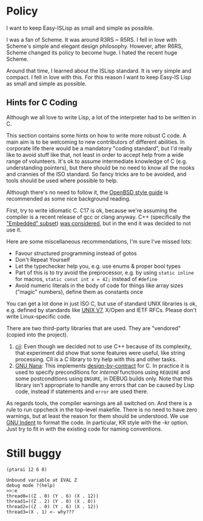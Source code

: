 # Policy 

I want to keep Easy-ISLisp as small and simple as possible.

I was a fan of Scheme. It was around R3RS ~ R5RS. I fell in love with Scheme's simple and elegant design philosophy. 
However, after R6RS, Scheme changed its policy to become huge.
I hated the recent huge Scheme.

Around that time, I learned about the ISLisp standard. It is very simple and compact. I fell in love with this.
For this reason I want to keep Easy-IS Lisp as small and simple as possible.

## Hints for C Coding

Although we all love to write Lisp, a lot of the interpreter had to be written in C.

This section contains some hints on how to write more robust C code.
A main aim is to be welcoming to new contributors of different abilities.
In corporate life there would be a mandatory "coding standard", but I'd really like to avoid stuff like that, not least in order to accept help from a wide range of volunteers.
It's ok to assume intermediate knowledge of C (e.g. understanding pointers), but there should be no need to know all the nooks and crannies of the ISO standard.
So fancy tricks are to be avoided, and tools should be used where possible to help.

Although there's no need to follow it, the
[OpenBSD style guide](https://man.openbsd.org/style)
is recommended as some nice background reading.

First, try to write idiomatic C.
C17 is ok, because we're assuming the compiler is a recent release of gcc or clang anyway.
C++ (specifically the
["Embedded" subset](https://en.wikipedia.org/wiki/Embedded_C%2B%2B))
[was considered](https://github.com/sasagawa888/eisl/issues/95),
but in the end it was decided to not use it.

Here are some miscellaneous recommendations, I'm sure I've missed lots:
* Favour structured programming instead of gotos
* Don't Repeat Yourself
* Let the typechecker help you, e.g. use enums & proper bool types
* Part of this is to try avoid the preprocessor, e.g. by using `static inline` for macros, `static const int x = 42;` instead of `#define`
* Avoid numeric literals in the body of code for things like array sizes ("magic" numbers), define them as constants once

You can get a lot done in just ISO C, but use of standard UNIX libraries is ok, e.g. defined by standards like
[UNIX V7](https://en.wikipedia.org/wiki/Single_UNIX_Specification),
X/Open and IETF RFCs.
Please don't write Linux-specific code.

There are two third-party libraries that are used.
They are "vendored" (copied into the project).

1. [cii](https://github.com/drh/cii): Even though we decided not to use C++ because of its complexity, that experiment did show that some features were useful, like string processing. CII is a *C* library to try help with this and other tasks.
2. [GNU Nana](https://github.com/pjmaker/nana): This implements [design-by-contract](https://en.wikipedia.org/wiki/Design_by_contract) for C. In practice it is used to specify preconditions for *internal* functions using `REQUIRE` and some postconditions using `ENSURE`, in DEBUG builds only. Note that this library isn't appropriate to handle any errors that can be caused by Lisp code, instead if statements and `error` are used there.

As regards tools, the compiler warnings are all switched on.
And there is a rule to run cppcheck in the top-level makefile.
There is no need to have zero warnings, but at least the reason for them should be understood.
We use
[GNU Indent](https://www.gnu.org/software/indent/)
to format the code.
In particular, KR style with the -kr option.
Just try to fit in with the existing code for naming conventions.

# Still buggy

```
(ptarai 12 6 0)

Unbound variable at EVAL Z
debug mode ?(help)
>>:e
thread0=((Z . 0) (Y . 6) (X . 12))
thread1=((Z . 2) (Y . 0) (X . 0))
thread2=((Z . 0) (Y . 6) (X . 12))
thread3=(X . 1) <- why???


```